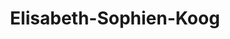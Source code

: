 ---
title: Elisabeth-Sophien-Koog
url: /elisabeth-sophien-koog/
latitude: 54.515
longitude: 8.857
---